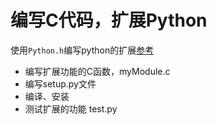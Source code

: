 # 编写C代码，扩展Python

使用`Python.h`编写python的扩展[参考](https://www.youtube.com/watch?v=a65JdvOaygM)

- 编写扩展功能的C函数，myModule.c
- 编写setup.py文件
- 编译、安装
- 测试扩展的功能 test.py
